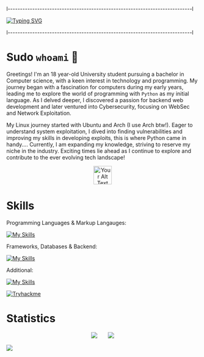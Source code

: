 l---------------------------------------------------------------------------l

[![Typing SVG](https://readme-typing-svg.demolab.com?font=Fira+Code&pause=1000&color=56F7A2&random=false&width=435&lines=CyberSecurity+%26+Full+Stack+Web++Dev.;Penetration+Testing.;VoltSec+CTF)](https://git.io/typing-svg)

l---------------------------------------------------------------------------l

# Sudo `whoami` 👋
Greetings! I'm an 18 year-old University student pursuing a bachelor in Computer science, with a keen interest in technology and programming. My journey began with a fascination for computers during my early years, leading me to explore the world of programming with `Python` as my initial language. As I delved deeper, I discovered a passion for backend web development and later ventured into Cybersecurity, focusing on WebSec and Network Exploitation.

My Linux journey started with Ubuntu and Arch (I use Arch btw!). Eager to understand system exploitation, I dived into finding vulnerabilities and improving my skills in developing exploits, this is where Python came in handy.... Currently, I am expanding my knowledge, striving to reserve my niche in the industry. Exciting times lie ahead as I continue to explore and contribute to the ever evolving tech landscape!



<p align="center">
  <img src="https://miro.medium.com/v2/resize:fill:96:96/1*pXJsGkCMCAnf-5xOjZYx4w.gif" alt="Your Alt Text" width="48" height="48">
</p>

# Skills
Programming Languages & Markup Langauges: 

[![My Skills](https://skillicons.dev/icons?i=python,cpp,bash,ts,js,html,css,scss)](https://skillicons.dev)

Frameworks, Databases & Backend:

[![My Skills](https://skillicons.dev/icons?i=nodejs,react,next,express,firebase,mongodb)](https://skillicons.dev)


Additional:

[![My Skills](https://skillicons.dev/icons?i=docker,git,linux,arduino,cpp,cloudflare,powershell,raspberrypi,vite)](https://skillicons.dev)

[![Tryhackme](https://img.shields.io/badge/Tryhackme-%23E4405F.svg?logo=Tryhackme&logoColor=white)](https://tryhackme.com/p/snrx86)

# Statistics
<p align="center">
  <img src="https://github-readme-stats.vercel.app/api?username=sytaxus&show_icons=true&theme=tokyonight" />
  <span style="display: inline-block; width: 20px;"></span> <!-- Spacer element -->
  <img src="https://github-readme-stats.vercel.app/api/top-langs/?username=sytaxus&layout=compact&theme=tokyonight" />
</p>

![](https://komarev.com/ghpvc/?username=sytaxus&color=grey)
